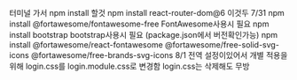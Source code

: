 터미널 가서 
npm install 할것
npm install react-router-dom@6 이것두
7/31 npm install @fortawesome/fontawesome-free FontAwesome사용시 필요
     npm install bootstrap bootstrap사용시 필요 (package.json에서 버전확인가능)
     npm install @fortawesome/react-fontawesome @fortawesome/free-solid-svg-icons @fortawesome/free-brands-svg-icons
8/1  전역 설정이있어서 개별 적용을 위해 login.css를 login.module.css로 변경함 login.css는 삭제해도 무방
